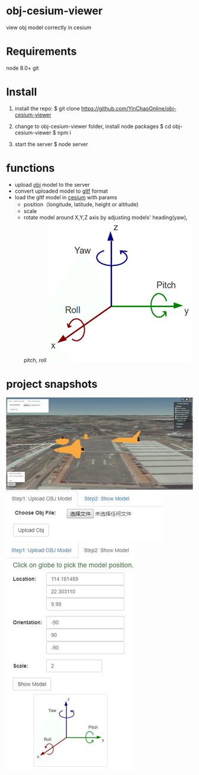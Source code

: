 # obj-cesium-viewer
view obj model correctly in cesium

# Requirements
node 8.0+
git

# Install
1. install the repo:
$ git clone https://github.com/YinChaoOnline/obj-cesium-viewer

2. change to obj-cesium-viewer folder, install node packages
$ cd obj-cesium-viewer
$ npm i

3. start the server
$ node server

# functions
- upload [obj](https://en.wikipedia.org/wiki/Wavefront_.obj_file) model to the server
- convert uploaded model to [gltf](https://github.com/KhronosGroup/glTF) format
- load the gltf model in [cesium](https://cesiumjs.org/) with params
  * position（longitude, latitude, height or altitude)
  * scale
  * rotate model around X,Y,Z axis by adjusting models' heading(yaw), pitch, roll
  ![](doc/img/Pitch-roll-and-yaw-of-the-tag.png)

# project snapshots
![](doc/img/main1.jpg)
![](doc/img/main2.jpg)
![](doc/img/main3.jpg)
